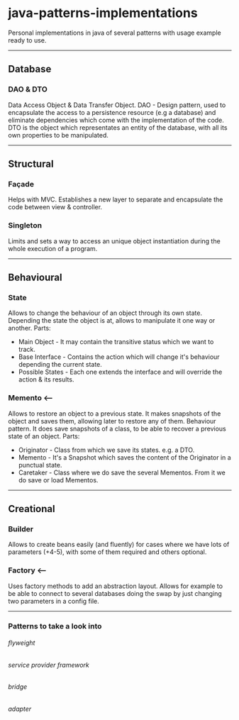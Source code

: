 # java-patterns-implementations
Personal implementations in java of several patterns with usage example ready to use.
___
## Database
### DAO & DTO
Data Access Object & Data Transfer Object.
DAO - Design pattern, used to encapsulate the access to a persistence resource (e.g a database) and eliminate dependencies which come with the implementation of the code.
DTO is the object which representates an entity of the database, with all its own properties to be manipulated.
___

## Structural
### Façade
Helps with MVC. Establishes a new layer to separate and encapsulate the code between view & controller.

### Singleton
Limits and sets a way to access an unique object instantiation during the whole execution of a program.

___

## Behavioural
### State
Allows to change the behaviour of an object through its own state. Depending the state the object is at, allows to manipulate it one way or another.
Parts:
 * Main Object - It may contain the transitive status which we want to track.
 * Base Interface - Contains the action which will change it's behaviour depending the current state.
 * Possible States - Each one extends the interface and will override the action & its results.
 
### Memento <--
Allows to restore an object to a previous state. It makes snapshots of the object and saves them, allowing later to restore any of them.
Behaviour pattern. It does save snapshots of a class, to be able to recover a previous state of an object. 
Parts: 
 * Originator - Class from which we save its states. e.g. a DTO. 
 * Memento - It's a Snapshot which saves the content of the Originator in a punctual state. 
 * Caretaker - Class where we do save the several Mementos. From it we do save or load Mementos.
___

## Creational
### Builder
Allows to create beans easily (and fluently) for cases where we have lots of parameters (+4-5), with some of them required and others optional.


### Factory <--
Uses factory methods to add an abstraction layout. Allows for example to be able to connect to several databases doing the swap by just changing two parameters in a config file.
___

### Patterns to take a look into
###### flyweight
###### service provider framework
###### bridge
###### adapter
